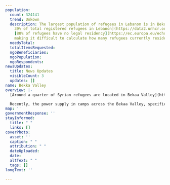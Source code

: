 ```yaml
---
population:
  count: 324141
  trend: Unkown
  description: The largest population of refugees in Lebanon is in Bekaa, which hosts[
    39% of total registered refugees in Lebanon](https://data2.unhcr.org/en/situations/syria/location/71).
    [80% of refugees have no legal residency](https://ec.europa.eu/echo/news-stories/stories/syrian-refugees-lebanon-between-hammer-and-anvil_en),
    making it difficult to calculate how many refugees currently reside in the country.
  needsTotal: 
  totalItemsRequested: 
  ngoBeneficiaries: 
  ngoPopulation: 
  ngoRespondents: 
newsUpdates:
  title: News Updates
  visibleCount: 3
  updates: []
name: Bekka Valley
overview: |-
  [Around a quarter of Syrian refugees are located in Bekaa Valley](https://reporting.unhcr.org/document/2972). Large camps are not permitted by the Lebanese government, and as a result informal, small, makeshift camps without basic services are commonplace. The region is one of the most economically deprived, it is common that [children are taken out of school so they can go into full time work to support their families](https://www.thenationalnews.com/weekend/2022/09/09/syrian-refugees-forced-to-choose-between-school-or-work-in-lebanons-bekaa-valley/).

  Recently, the power supply in camps across the Bekaa Valley, specifically Arsal, [are frequently suspended due to the rise in price of mazout (fuel oil)](https://diyaruna.com/en_GB/articles/cnmi_di/features/2022/03/29/feature-01). The shutdown of generators deeply affects the lives of displaced people. Darkness prevents children from being able to access remote learning, spoils food in refrigerators, prevents the provision of medical services, and gives rise to crime.
map: ''
governmentResponse: ''
stayInformed:
  title: " "
  links: []
coverPhoto:
  asset: ''
  caption: " "
  attribution: " "
  dateUploaded: 
  date: 
  altText: " "
  tags: []
longText: ''

---
```


